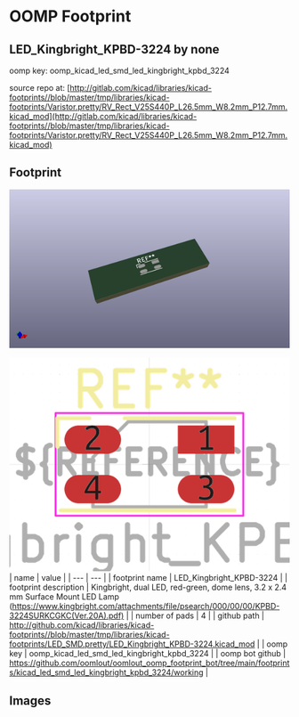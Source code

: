 # OOMP Footprint  
## LED_Kingbright_KPBD-3224  by none  
  
oomp key: oomp_kicad_led_smd_led_kingbright_kpbd_3224  
  
source repo at: [http://gitlab.com/kicad/libraries/kicad-footprints//blob/master/tmp/libraries/kicad-footprints/Varistor.pretty/RV_Rect_V25S440P_L26.5mm_W8.2mm_P12.7mm.kicad_mod](http://gitlab.com/kicad/libraries/kicad-footprints//blob/master/tmp/libraries/kicad-footprints/Varistor.pretty/RV_Rect_V25S440P_L26.5mm_W8.2mm_P12.7mm.kicad_mod)  
## Footprint  
  
[![working_kicad_pcb_3d.png](working_kicad_pcb_3d_600.png)](working_kicad_pcb_3d.png)  
  
[![working.png](working_600.png)](working.png)  
| name | value | 
| --- | --- | 
| footprint name | LED_Kingbright_KPBD-3224 | 
| footprint description | Kingbright, dual LED, red-green, dome lens, 3.2 x 2.4 mm Surface Mount LED Lamp (https://www.kingbright.com/attachments/file/psearch/000/00/00/KPBD-3224SURKCGKC(Ver.20A).pdf) | 
| number of pads | 4 | 
| github path | http://github.com/kicad/libraries/kicad-footprints//blob/master/tmp/libraries/kicad-footprints/LED_SMD.pretty/LED_Kingbright_KPBD-3224.kicad_mod | 
| oomp key | oomp_kicad_led_smd_led_kingbright_kpbd_3224 | 
| oomp bot github | https://github.com/oomlout/oomlout_oomp_footprint_bot/tree/main/footprints/kicad_led_smd_led_kingbright_kpbd_3224/working | 
## Images  
